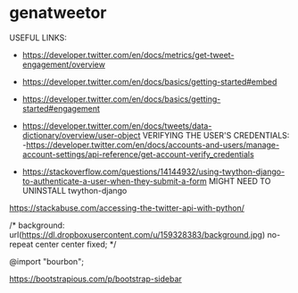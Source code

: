 # genatweetor

USEFUL LINKS:
- https://developer.twitter.com/en/docs/metrics/get-tweet-engagement/overview
- https://developer.twitter.com/en/docs/basics/getting-started#embed   
- https://developer.twitter.com/en/docs/basics/getting-started#engagement
- https://developer.twitter.com/en/docs/tweets/data-dictionary/overview/user-object
VERIFYING THE USER'S CREDENTIALS:
 -https://developer.twitter.com/en/docs/accounts-and-users/manage-account-settings/api-reference/get-account-verify_credentials


- https://stackoverflow.com/questions/14144932/using-twython-django-to-authenticate-a-user-when-they-submit-a-form
 MIGHT NEED TO UNINSTALL twython-django

 https://stackabuse.com/accessing-the-twitter-api-with-python/

/* background: url(https://dl.dropboxusercontent.com/u/159328383/background.jpg) no-repeat center center fixed; */

@import "bourbon";


https://bootstrapious.com/p/bootstrap-sidebar